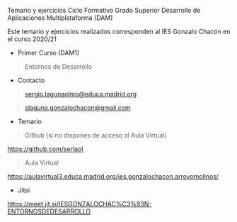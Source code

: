 Temario y ejercicios Ciclo Formativo Grado Superior Desarrollo de Aplicaciones Multiplataforma (DAM)

Este temario y ejercicios realizados corresponden al IES Gonzalo Chacón en el curso 2020/21

- Primer Curso (DAM1)

> Entornos de Desarrollo


- Contacto

> sergio.lagunaolmo@educa.madrid.org

> slaguna.gonzalochacon@gmail.com


- Temario


> Github (si no dispones de acceso al Aula Virtual)

https://github.com/serlaol


> Aula Virtual

https://aulavirtual3.educa.madrid.org/ies.gonzalochacon.arroyomolinos/

- Jitsi

https://meet.jit.si/IESGONZALOCHAC%C3%93N-ENTORNOSDEDESARROLLO

